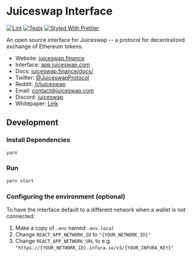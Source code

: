 # Juiceswap Interface

[![Lint](https://github.com/Juiceswap/Juiceswap-interface/workflows/Lint/badge.svg)](https://github.com/Juiceswap/Juiceswap-interface/actions?query=workflow%3ALint)
[![Tests](https://github.com/Juiceswap/Juiceswap-interface/workflows/Tests/badge.svg)](https://github.com/Juiceswap/Juiceswap-interface/actions?query=workflow%3ATests)
[![Styled With Prettier](https://img.shields.io/badge/code_style-prettier-ff69b4.svg)](https://prettier.io/)

An open source interface for Juiceswap -- a protocol for decentralized exchange of Ethereum tokens.

- Website: [juiceswap.finance](https://juiceswap.finance/)
- Interface: [app.juiceswap.com](https://app.juiceswap.finance)
- Docs: [juiceswap.finance/docs/](https://juiceswap.com/docs/)
- Twitter: [@JuiceswapProtocol](https://twitter.com/JuiceswapProtocol)
- Reddit: [/r/juiceswap](https://www.reddit.com/r/juiceswap/)
- Email: [contact@juiceswap.com](mailto:contact@juiceswap.finance)
- Discord: [juiceswap](https://discord.gg/Y7TF6QA)
- Whitepaper: [Link](https://hackmd.io/C-DvwDSfSxuh-Gd4WKE_ig)

## Development

### Install Dependencies

```bash
yarn
```

### Run

```bash
yarn start
```

### Configuring the environment (optional)

To have the interface default to a different network when a wallet is not connected:

1. Make a copy of `.env` named `.env.local`
2. Change `REACT_APP_NETWORK_ID` to `"{YOUR_NETWORK_ID}"`
3. Change `REACT_APP_NETWORK_URL` to e.g. `"https://{YOUR_NETWORK_ID}.infura.io/v3/{YOUR_INFURA_KEY}"` 
